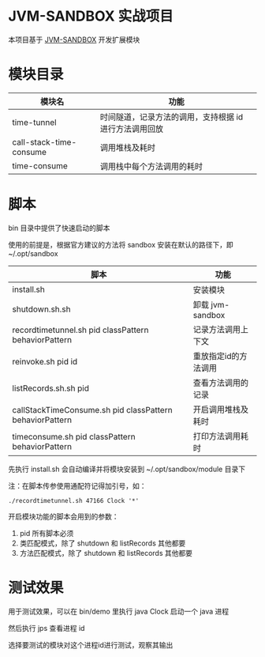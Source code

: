 # JVM-SANDBOX 实战项目

本项目基于 [JVM-SANDBOX](https://github.com/alibaba/jvm-sandbox) 开发扩展模块

# 模块目录

|模块名|功能|
|----|----|
|time-tunnel|时间隧道，记录方法的调用，支持根据 id 进行方法调用回放|
|call-stack-time-consume|调用堆栈及耗时|
|time-consume|调用栈中每个方法调用的耗时|

# 脚本

bin 目录中提供了快速启动的脚本

使用的前提是，根据官方建议的方法将 sandbox 安装在默认的路径下，即 ~/.opt/sandbox

|脚本|功能|
|----|----|
|install.sh|安装模块|
|shutdown.sh.sh|卸载 jvm-sandbox|
|recordtimetunnel.sh pid classPattern behaviorPattern|记录方法调用上下文|
|reinvoke.sh pid id|重放指定id的方法调用|
|listRecords.sh.sh pid|查看方法调用的记录|
|callStackTimeConsume.sh pid classPattern behaviorPattern|开启调用堆栈及耗时|
|timeconsume.sh pid classPattern behaviorPattern|打印方法调用耗时|

先执行 install.sh 会自动编译并将模块安装到 ~/.opt/sandbox/module 目录下

注：在脚本传参使用通配符记得加引号，如：

`./recordtimetunnel.sh 47166 Clock '*'`

开启模块功能的脚本会用到的参数：
 
1. pid 所有脚本必须
2. 类匹配模式，除了 shutdown 和 listRecords 其他都要
3. 方法匹配模式，除了 shutdown 和 listRecords 其他都要

# 测试效果

用于测试效果，可以在 bin/demo 里执行 java Clock 启动一个 java 进程

然后执行 jps 查看进程 id

选择要测试的模块对这个进程id进行测试，观察其输出